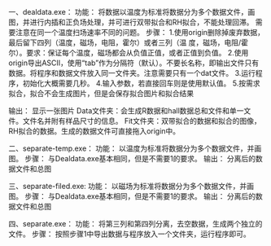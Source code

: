 一、dealdata.exe：
功能：
将数据以温度为标准将数据分为多个数据文件，画图，并进行内插和正负场处理，并可进行双带拟合和RH拟合，不能处理回滞。
需要注意在同一个温度扫场速率不同的问题。
步骤：
1.使用origin删除掉废弃数据，最后留下四列（温度，磁场，电阻，霍尔）或者三列（温
度，磁场，电阻/霍尔）。要求：保证每个温度，磁场都会从负值正值，或者正值到负值。
2.使用origin导出ASCII，使用“tab”作为分隔符（默认）。不要长名称，即输出文件只有数据。将程序和数据文件放入同一文件夹。注意需要只有一个dat文件。
3.运行程序，初始化大概需要几秒。
4.输入参数，若直接回车则是使用默认值。
5.按需求拟合，拟合不会生成图片，但是会保存拟合图片和拟合结果

输出：
显示一张图片
Data文件夹：会生成R数据和hall数据总和文件和单一文件。文件名并附有样品尺寸的信息。
Fit文件夹：双带拟合的数据和拟合的图像，RH拟合的数据。生成的数据文件可直接拖入origin中。


二、separate-temp.exe：
功能：
以温度为标准将数据分为多个数据文件，并画图。
步骤：
与Dealdata.exe基本相同，但是不需要1的要求。
输出：
分离后的数据文件和总图

三、separate-filed.exe: 
功能：
以磁场为标准将数据分为多个数据文件，并画图。
步骤：
与Dealdata.exe基本相同，但是不需要1的要求。
输出：
分离后的数据文件和总图


四、separate.exe：
功能：
将第三列和第四列分离，去空数据，生成两个独立的文件。
步骤：
按照步骤1中导出数据与程序放入一个文件夹，运行程序即可。
